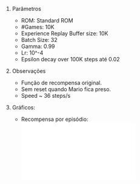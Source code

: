 1. Parâmetros
   - ROM: Standard ROM
   - #Games: 10K
   - Experience Replay Buffer size: 10K
   - Batch Size: 32
   - Gamma: 0.99
   - Lr: 10^-4
   - Epsilon decay over 100K steps até 0.02

2. Observações
   - Função de recompensa original.
   - Sem reset quando Mario fica preso.
   - Speed ~ 36 steps/s
   
3. Gráficos:
   - Recompensa por episódio: ![reward](reward_game.pdf)
